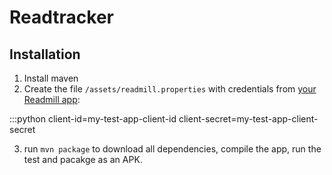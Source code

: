 # Readtracker

## Installation

  1. Install maven
  2. Create the file `/assets/readmill.properties` with credentials from [your Readmill app](https://readmill.com/you/apps):

:::python
  client-id=my-test-app-client-id
  client-secret=my-test-app-client-secret

  3. run `mvn package` to download all dependencies, compile the app, run the test and pacakge as an APK.
